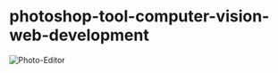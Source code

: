 # photoshop-tool-computer-vision-web-development

![Photo-Editor](https://github.com/farukalamai/photoshop-tool-computer-vision-web-development/assets/92469073/aa67b45d-d1e1-471a-88a4-ec51e99db2ab)

